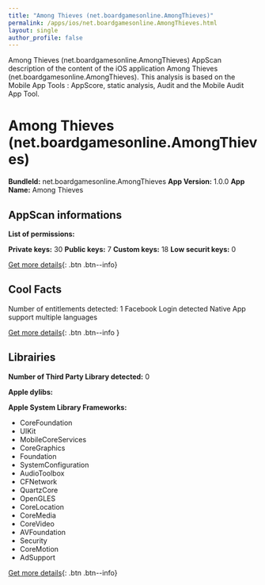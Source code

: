 ```yaml
---
title: "Among Thieves (net.boardgamesonline.AmongThieves)"
permalink: /apps/ios/net.boardgamesonline.AmongThieves.html
layout: single
author_profile: false
---
```

Among Thieves (net.boardgamesonline.AmongThieves) AppScan description of the content of the iOS application Among Thieves (net.boardgamesonline.AmongThieves). This analysis is based on the Mobile App Tools : AppScore, static analysis, Audit and the Mobile Audit App Tool.

# Among Thieves (net.boardgamesonline.AmongThieves)

**BundleId:** net.boardgamesonline.AmongThieves
**App Version:** 1.0.0
**App Name:** Among Thieves


## AppScan informations 

**List of permissions:** 
  
  
**Private keys:** 30
**Public keys:** 7
**Custom keys:** 18
**Low securit keys:** 0
  
[Get more details](/pricing.html){: .btn .btn--info}

## Cool Facts

Number of entitlements detected: 1
Facebook Login detected
Native App
support multiple languages
  
[Get more details](/pricing.html){: .btn .btn--info }

## Librairies 
**Number of Third Party Library detected:** 0


**Apple dylibs:**


**Apple System Library Frameworks:**
- CoreFoundation
- UIKit
- MobileCoreServices
- CoreGraphics
- Foundation
- SystemConfiguration
- AudioToolbox
- CFNetwork
- QuartzCore
- OpenGLES
- CoreLocation
- CoreMedia
- CoreVideo
- AVFoundation
- Security
- CoreMotion
- AdSupport


  
[Get more details](/pricing.html){: .btn .btn--info}

